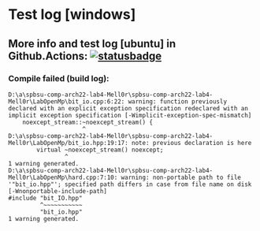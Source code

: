 # Test log [windows]

## More info and test log [ubuntu] in Github.Actions: [![statusbadge](../../actions/workflows/buildtest.yaml/badge.svg?branch=main&event=pull_request)](../../actions/workflows/buildtest.yaml)
        
### Compile failed (build log):
```
D:\a\spbsu-comp-arch22-lab4-Mell0r\spbsu-comp-arch22-lab4-Mell0r\LabOpenMp\bit_io.cpp:6:22: warning: function previously declared with an explicit exception specification redeclared with an implicit exception specification [-Wimplicit-exception-spec-mismatch]
    noexcept_stream::~noexcept_stream() {
                     ^
D:\a\spbsu-comp-arch22-lab4-Mell0r\spbsu-comp-arch22-lab4-Mell0r\LabOpenMp/bit_io.hpp:19:17: note: previous declaration is here
        virtual ~noexcept_stream() noexcept;
                ^
1 warning generated.
D:\a\spbsu-comp-arch22-lab4-Mell0r\spbsu-comp-arch22-lab4-Mell0r\LabOpenMp\hard.cpp:7:10: warning: non-portable path to file '"bit_io.hpp"'; specified path differs in case from file name on disk [-Wnonportable-include-path]
#include "bit_IO.hpp"
         ^~~~~~~~~~~~
         "bit_io.hpp"
1 warning generated.

```